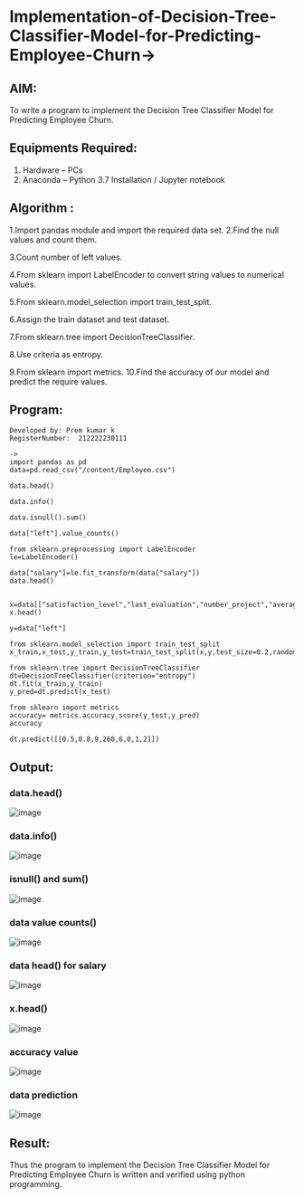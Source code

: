 # Implementation-of-Decision-Tree-Classifier-Model-for-Predicting-Employee-Churn->

## AIM:
To write a program to implement the Decision Tree Classifier Model for Predicting Employee Churn.

## Equipments Required:
1. Hardware – PCs
2. Anaconda – Python 3.7 Installation / Jupyter notebook

## Algorithm :
1.Import pandas module and import the required data set.
2.Find the null values and count them.

3.Count number of left values.

4.From sklearn import LabelEncoder to convert string values to numerical values.

5.From sklearn.model_selection import train_test_split.

6.Assign the train dataset and test dataset.

7.From sklearn.tree import DecisionTreeClassifier.

8.Use criteria as entropy.

9.From sklearn import metrics. 10.Find the accuracy of our model and predict the require values.

## Program:
```
Developed by: Prem kumar k
RegisterNumber:  212222230111

->
import pandas as pd
data=pd.read_csv("/content/Employee.csv")

data.head()

data.info()

data.isnull().sum()

data["left"].value_counts()

from sklearn.preprocessing import LabelEncoder
le=LabelEncoder()

data["salary"]=le.fit_transform(data["salary"])
data.head()


x=data[["satisfaction_level","last_evaluation","number_project","average_montly_hours","time_spend_company","Work_accident","promotion_last_5years","salary"]]
x.head()

y=data["left"]

from sklearn.model_selection import train_test_split
x_train,x_test,y_train,y_test=train_test_split(x,y,test_size=0.2,random_state=100)

from sklearn.tree import DecisionTreeClassifier
dt=DecisionTreeClassifier(criterion="entropy")
dt.fit(x_train,y_train)
y_pred=dt.predict(x_test)

from sklearn import metrics
accuracy= metrics.accuracy_score(y_test,y_pred)
accuracy

dt.predict([[0.5,0.8,9,260,6,0,1,2]])

```

## Output:
### data.head()

![image](https://github.com/Pradeeppachiyappan/Implementation-of-Decision-Tree-Classifier-Model-for-Predicting-Employee-Churn/assets/118707347/e8da4b95-d0b5-436d-a35b-91f2e504ca1b)

### data.info()

![image](https://github.com/Pradeeppachiyappan/Implementation-of-Decision-Tree-Classifier-Model-for-Predicting-Employee-Churn/assets/118707347/14d2f18c-0948-41d5-bd27-22c93074bed2)

### isnull() and sum()

![image](https://github.com/Pradeeppachiyappan/Implementation-of-Decision-Tree-Classifier-Model-for-Predicting-Employee-Churn/assets/118707347/f31626db-628d-4019-8ac4-f09b4b3d932a)

### data value counts()

![image](https://github.com/Pradeeppachiyappan/Implementation-of-Decision-Tree-Classifier-Model-for-Predicting-Employee-Churn/assets/118707347/30be4c48-a71d-42ce-8584-38d9a1829c09)

### data head() for salary

![image](https://github.com/Pradeeppachiyappan/Implementation-of-Decision-Tree-Classifier-Model-for-Predicting-Employee-Churn/assets/118707347/b4b2cf26-7169-4412-9c0b-69f359d2ea37)

### x.head()

![image](https://github.com/Pradeeppachiyappan/Implementation-of-Decision-Tree-Classifier-Model-for-Predicting-Employee-Churn/assets/118707347/c202755f-1aa3-4100-b5bf-e40987fafc9d)

### accuracy value

![image](https://github.com/Pradeeppachiyappan/Implementation-of-Decision-Tree-Classifier-Model-for-Predicting-Employee-Churn/assets/118707347/69ac7139-f3c7-48e0-9557-d2ebf5919af3)

### data prediction

![image](https://github.com/Pradeeppachiyappan/Implementation-of-Decision-Tree-Classifier-Model-for-Predicting-Employee-Churn/assets/118707347/f4d7648b-8d52-4ce3-810d-c04fee575682)


## Result:
Thus the program to implement the  Decision Tree Classifier Model for Predicting Employee Churn is written and verified using python programming.
